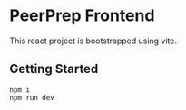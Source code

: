 # PeerPrep Frontend

This react project is bootstrapped using vite.

## Getting Started
```
npm i
npm run dev
```
